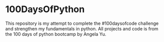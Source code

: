 # 100DaysOfPython
This repository is my attempt to complete the #100daysofcode challenge and strengthen my fundamentals in python.
All projects and code is from the 100 days of python bootcamp by Angela Yu.

